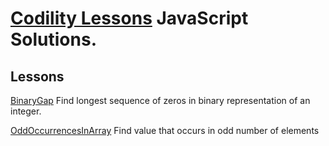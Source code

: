 # [Codility Lessons](https://codility.com/programmers/lessons/) JavaScript Solutions.

Lessons
---------------
[BinaryGap](https://github.com/alexpechkarev/codility-lessons-js/blob/master/BInaryGap.js)
Find longest sequence of zeros in binary representation of an integer.


[OddOccurrencesInArray](https://github.com/alexpechkarev/codility-lessons-js/blob/master/OddOccurrencesInArray.js)
Find value that occurs in odd number of elements
